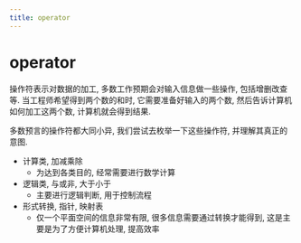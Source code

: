 ```yaml
---
title: operator
---
```


# operator

操作符表示对数据的加工, 多数工作预期会对输入信息做一些操作, 包括增删改查等.
当工程师希望得到两个数的和时, 它需要准备好输入的两个数, 然后告诉计算机如何加工这两个数, 计算机就会得到结果.

多数预言的操作符都大同小异, 我们尝试去枚举一下这些操作符, 并理解其真正的意图.

- 计算类, 加减乘除
  - 为达到各类目的, 经常需要进行数学计算
- 逻辑类, 与或非, 大于小于
  - 主要进行逻辑判断, 用于控制流程
- 形式转换, 指针, 映射表
  - 仅一个平面空间的信息非常有限, 很多信息需要通过转换才能得到, 这是主要是为了方便计算机处理, 提高效率
